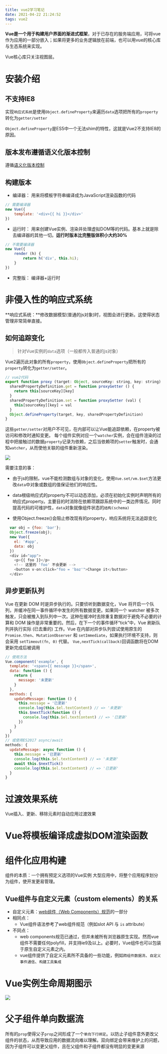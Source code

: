 ```yaml
---
title: vue2学习笔记
date: 2021-04-22 21:24:52
tags: vue2
---
```


**Vue是一个用于构建用户界面的渐进式框架**，对于已存在的服务端应用，可将vue作为应用的一部分嵌入；如果将更多的业务逻辑放在前端，也可以用vue的核心库与生态系统来实现。
<!-- more -->
Vue核心库只关注视图层。


# 安装介绍
## 不支持IE8

实现`响应式系统`是使用`Object.defineProperty`来遍历`data`选项把所有的`property`转化为`getter/setter`

`Object.defineProperty`是ES5中一个无法shim的特性，这就是Vue2不支持IE8的原因。

## 版本发布遵循语义化版本控制

遵循[语义化版本控制](https://semver.org/lang/zh-CN/)

## 构建版本
- 编译器： 用来将模板字符串编译成为JavaScript渲染函数的代码
```js
// 需要编译器
new Vue({
    template: '<div>{{ hi }}</div>'
})
```
- 运行时： 用来创建Vue实例、渲染并处理虚拟DOM等的代码。基本上就是除去编译器的其他一切。**运行时版本比完整版体积小大约30%**
```js
// 不需要编译器
new Vue({
    render (h) {
        return h('div', this.hi);
    }
})
```
- 完整版： 编译器+运行时

# 非侵入性的响应式系统

**响应式系统：**修改数据模型(普通的js对象)时，视图会进行更新。这使得状态管理非常简单直接。

## 如何追踪变化

> 针对Vue实例的`data`选项（一般都传入普通的js对象）

Vue2遍历此对象的所有`property`，使用`Object.defineProperty`把所有的`property`转化为`getter/setter`。
```js
// vue2代码
export function proxy (target: Object, sourceKey: string, key: string) {
  sharedPropertyDefinition.get = function proxyGetter () {
    return this[sourceKey][key]
  }
  sharedPropertyDefinition.set = function proxySetter (val) {
    this[sourceKey][key] = val
  }
  Object.defineProperty(target, key, sharedPropertyDefinition)
}
```
这些`getter/setter`对用户不可见，在内部可以让Vue能追踪依赖，在property被访问和修改时通知变更。
每个组件实例对应一个`watcher`实例，会在组件渲染的过程中把接触过的数据`property`记录为依赖，之后当依赖项的`setter`触发时，会通知`watcher`，从而使他关联的组件重新渲染。

![](vue-data-watcher-render.jpg)

需要注意的事：
- 由于js的限制，vue不能检测数组与对象的变化，使用`Vue.set/vm.$set`方法更改`data`中对象或数组的值保证他们的响应性。

- data根级响应式的property不可以动态添加，必须在初始化实例时声明所有的响应式property。主要目的时消除在依赖项跟踪系统中的一类边界情况。同时提高代码的可维护性，`data`对象就像组件状态的`结构(schema)`

- 使用Object.freeze()会阻止修改现有的property，响应系统将无法追踪变化
```js
  var obj = {foo: 'bar'};
  Object.freeze(obj);
  new Vue({
    el: '#app',
    data: obj
  })
  <div id="app">
    <p>{{ foo }}</p>
    <!-- 这里的 'foo' 不会更新 -->
    <button v-on:click="foo = 'baz'">Change it</button>
  </div>
```

## 异步更新队列

Vue 在更新 DOM 时是异步执行的。只要侦听到数据变化，Vue 将开启一个队列，并缓冲在同一事件循环中发生的所有数据变更。如果同一个 watcher 被多次触发，只会被推入到队列中一次。这种在缓冲时去除重复数据对于避免不必要的计算和 DOM 操作是非常重要的。然后，在下一个的事件循环“tick”中，Vue 刷新队列并执行实际 (已去重的) 工作。Vue 在内部对异步队列尝试使用原生的 `Promise.then`、`MutationObserver` 和 `setImmediate`，如果执行环境不支持，则会采用 `setTimeout(fn, 0)` 代替。
`Vue,nextTick(callback)`回调函数将在DOM更新完成后被调用
```js
// 使用方法
Vue.component('example', {
  template: '<span>{{ message }}</span>',
  data: function () {
    return {
      message: '未更新'
    }
  },
  methods: {
    updateMessage: function () {
      this.message = '已更新'
      console.log(this.$el.textContent) // => '未更新'
      this.$nextTick(function () {
        console.log(this.$el.textContent) // => '已更新'
      })
    }
  }
})
// 或使用ES2017 async/await
methods: {
  updateMessage: async function () {
    this.message = '已更新'
    console.log(this.$el.textContent) // => '未更新'
    await this.$nextTick()
    console.log(this.$el.textContent) // => '已更新'
  }
}
```
# 过渡效果系统

Vue插入、更新、移除元素时自动应用过渡效果

# Vue将模板编译成虚拟DOM渲染函数
# 组件化应用构建

组件的本质：一个拥有预定义选项的Vue实例
大型应用中，将整个应用程序划分为组件，使开发更易管理。
## Vue组件与自定义元素（custom elements）的关系
- 自定义元素：[web组件（Web Components）规范](https://developer.mozilla.org/zh-CN/docs/Web/Web_Components)的一部分
- 相同点：
  - Vue组件语法参考了web组件规范（例如slot API 与 `is` attribute）
- 不同点：
  - web components规范已通过，但并未被所有浏览器原生实现。然而vue组件不需要任何polyfill，并支持ie9及以上。必要时，Vue组件也可以包装于原生自定义元素之内。
  - vue组件提供了自定义元素所不具备的一些功能，例如`跨组件数据流`、`自定义事件通信`、`构建工具集成`


# Vue实例生命周期图示

![](lifecycle.png)

# 父子组件单向数据流

所有的`prop`使得父子`prop`之间形成了一个`单向下行绑定`。以防止子组件意外更改父组件的状态，从而导致应用的数据流向难以理解。双向绑定会带来维护上的问题，因为子组件可以变更父组件，且在父组件和子组件都没有明显的变更来源